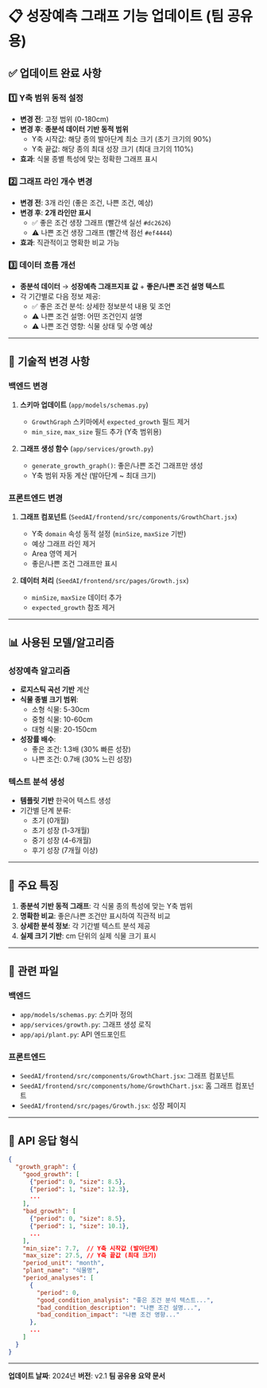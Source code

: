 # 📋 성장예측 그래프 기능 업데이트 (팀 공유용)

## ✅ 업데이트 완료 사항

### 1️⃣ Y축 범위 동적 설정
- **변경 전**: 고정 범위 (0-180cm)
- **변경 후**: **종분석 데이터 기반 동적 범위**
  - Y축 시작값: 해당 종의 발아단계 최소 크기 (초기 크기의 90%)
  - Y축 끝값: 해당 종의 최대 성장 크기 (최대 크기의 110%)
- **효과**: 식물 종별 특성에 맞는 정확한 그래프 표시

### 2️⃣ 그래프 라인 개수 변경
- **변경 전**: 3개 라인 (좋은 조건, 나쁜 조건, 예상)
- **변경 후**: **2개 라인만 표시**
  - ✅ 좋은 조건 생장 그래프 (빨간색 실선 `#dc2626`)
  - ⚠️ 나쁜 조건 생장 그래프 (빨간색 점선 `#ef4444`)
- **효과**: 직관적이고 명확한 비교 가능

### 3️⃣ 데이터 흐름 개선
- **종분석 데이터** → **성장예측 그래프지표 값** + **좋은/나쁜 조건 설명 텍스트**
- 각 기간별로 다음 정보 제공:
  - ✅ 좋은 조건 분석: 상세한 정보분석 내용 및 조언
  - ⚠️ 나쁜 조건 설명: 어떤 조건인지 설명
  - ⚠️ 나쁜 조건 영향: 식물 상태 및 수명 예상

---

## 🔧 기술적 변경 사항

### 백엔드 변경
1. **스키마 업데이트** (`app/models/schemas.py`)
   - `GrowthGraph` 스키마에서 `expected_growth` 필드 제거
   - `min_size`, `max_size` 필드 추가 (Y축 범위용)

2. **그래프 생성 함수** (`app/services/growth.py`)
   - `generate_growth_graph()`: 좋은/나쁜 조건 그래프만 생성
   - Y축 범위 자동 계산 (발아단계 ~ 최대 크기)

### 프론트엔드 변경
1. **그래프 컴포넌트** (`SeedAI/frontend/src/components/GrowthChart.jsx`)
   - Y축 `domain` 속성 동적 설정 (`minSize`, `maxSize` 기반)
   - 예상 그래프 라인 제거
   - Area 영역 제거
   - 좋은/나쁜 조건 그래프만 표시

2. **데이터 처리** (`SeedAI/frontend/src/pages/Growth.jsx`)
   - `minSize`, `maxSize` 데이터 추가
   - `expected_growth` 참조 제거

---

## 📊 사용된 모델/알고리즘

### 성장예측 알고리즘
- **로지스틱 곡선 기반** 계산
- **식물 종별 크기 범위**: 
  - 소형 식물: 5-30cm
  - 중형 식물: 10-60cm
  - 대형 식물: 20-150cm
- **성장률 배수**:
  - 좋은 조건: 1.3배 (30% 빠른 성장)
  - 나쁜 조건: 0.7배 (30% 느린 성장)

### 텍스트 분석 생성
- **템플릿 기반** 한국어 텍스트 생성
- 기간별 단계 분류:
  - 초기 (0개월)
  - 초기 성장 (1-3개월)
  - 중기 성장 (4-6개월)
  - 후기 성장 (7개월 이상)

---

## 🎯 주요 특징

1. **종분석 기반 동적 그래프**: 각 식물 종의 특성에 맞는 Y축 범위
2. **명확한 비교**: 좋은/나쁜 조건만 표시하여 직관적 비교
3. **상세한 분석 정보**: 각 기간별 텍스트 분석 제공
4. **실제 크기 기반**: cm 단위의 실제 식물 크기 표시

---

## 📍 관련 파일

### 백엔드
- `app/models/schemas.py`: 스키마 정의
- `app/services/growth.py`: 그래프 생성 로직
- `app/api/plant.py`: API 엔드포인트

### 프론트엔드
- `SeedAI/frontend/src/components/GrowthChart.jsx`: 그래프 컴포넌트
- `SeedAI/frontend/src/components/home/GrowthChart.jsx`: 홈 그래프 컴포넌트
- `SeedAI/frontend/src/pages/Growth.jsx`: 성장 페이지

---

## 🔄 API 응답 형식

```json
{
  "growth_graph": {
    "good_growth": [
      {"period": 0, "size": 8.5},
      {"period": 1, "size": 12.3},
      ...
    ],
    "bad_growth": [
      {"period": 0, "size": 8.5},
      {"period": 1, "size": 10.1},
      ...
    ],
    "min_size": 7.7,  // Y축 시작값 (발아단계)
    "max_size": 27.5, // Y축 끝값 (최대 크기)
    "period_unit": "month",
    "plant_name": "식물명",
    "period_analyses": [
      {
        "period": 0,
        "good_condition_analysis": "좋은 조건 분석 텍스트...",
        "bad_condition_description": "나쁜 조건 설명...",
        "bad_condition_impact": "나쁜 조건 영향..."
      },
      ...
    ]
  }
}
```

---

**업데이트 날짜**: 2024년
**버전**: v2.1
**팀 공유용 요약 문서**

